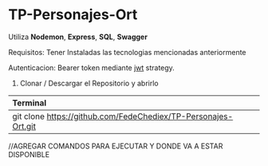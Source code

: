 # TP-Personajes-Ort
Utiliza **Nodemon**, **Express**, **SQL**, **Swagger**

Requisitos: Tener Instaladas las tecnologias mencionadas anteriormente

Autenticacion: Bearer token mediante [jwt](https://jwt.io/) strategy.  

1. Clonar / Descargar el Repositorio y abrirlo
   
| Terminal|
| :---        |
| git clone https://github.com/FedeChediex/TP-Personajes-Ort.git |




//AGREGAR COMANDOS PARA EJECUTAR Y DONDE VA A ESTAR DISPONIBLE
	

